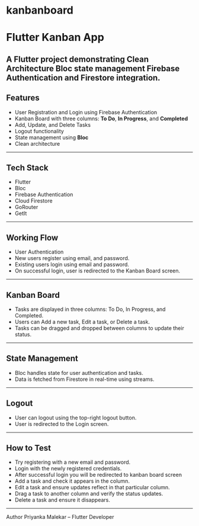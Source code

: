 # kanbanboard

# Flutter Kanban App
A Flutter project demonstrating 
**Clean Architecture** 
**Bloc** state management 
**Firebase Authentication** and **Firestore** integration.
---
## Features
- User Registration and Login using Firebase Authentication
- Kanban Board with three columns: **To Do**, **In Progress**, and **Completed**
- Add, Update, and Delete Tasks
- Logout functionality
- State management using **Bloc**
- Clean architecture
---
## Tech Stack
- Flutter
- Bloc
- Firebase Authentication
- Cloud Firestore
- GoRouter
- GetIt
---
## Working Flow
- User Authentication
- New users register using email, and password.
- Existing users login using email and password.
- On successful login, user is redirected to the Kanban Board screen.
---
## Kanban Board
- Tasks are displayed in three columns: To Do, In Progress, and Completed.
- Users can Add a new task, Edit a task, or Delete a task.
- Tasks can be dragged and dropped between columns to update their status.
---
## State Management
- Bloc handles state for user authentication and tasks.
- Data is fetched from Firestore in real-time using streams.
---
## Logout
- User can logout using the top-right logout button.
- User is redirected to the Login screen.
---
## How to Test
- Try registering with a new email and password.
- Login with the newly registered credentials.
- After successful login you will be redirected to kanban board screen
- Add a task and check it appears in the column.
- Edit a task and ensure updates reflect in that particular column.
- Drag a task to another column and verify the status updates.
- Delete a task and ensure it disappears.
---
Author
Priyanka Malekar – Flutter Developer
 